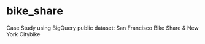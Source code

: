 # bike_share
Case Study using BigQuery public dataset: San Francisco Bike Share & New York Citybike
